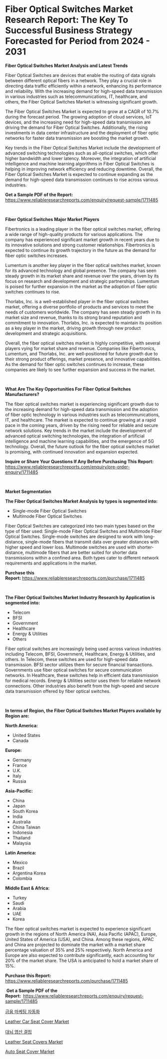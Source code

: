 <p><h1>Fiber Optical Switches Market Research Report: The Key To Successful Business Strategy Forecasted for Period from 2024 - 2031</h1></p><p><strong>Fiber Optical Switches Market Analysis and Latest Trends</strong></p>
<p><p>Fiber Optical Switches are devices that enable the routing of data signals between different optical fibers in a network. They play a crucial role in directing data traffic efficiently within a network, enhancing its performance and reliability. With the increasing demand for high-speed data transmission in various industries such as telecommunications, IT, healthcare, and others, the Fiber Optical Switches Market is witnessing significant growth.</p><p>The Fiber Optical Switches Market is expected to grow at a CAGR of 10.7% during the forecast period. The growing adoption of cloud services, IoT devices, and the increasing need for high-speed data transmission are driving the demand for Fiber Optical Switches. Additionally, the rising investments in data center infrastructure and the deployment of fiber optic networks for faster data transmission are boosting the market growth.</p><p>Key trends in the Fiber Optical Switches Market include the development of advanced switching technologies such as all-optical switches, which offer higher bandwidth and lower latency. Moreover, the integration of artificial intelligence and machine learning algorithms in Fiber Optical Switches is helping in improving network efficiency and reducing downtime. Overall, the Fiber Optical Switches Market is expected to continue expanding as the demand for high-speed data transmission continues to rise across various industries.</p></p>
<p><strong>Get a Sample PDF of the Report:&nbsp;</strong> <a href="https://www.reliableresearchreports.com/enquiry/request-sample/1711485">https://www.reliableresearchreports.com/enquiry/request-sample/1711485</a></p>
<p>&nbsp;</p>
<p><strong>Fiber Optical Switches Major Market Players</strong></p>
<p><p>Fibertronics is a leading player in the fiber optical switches market, offering a wide range of high-quality products for various applications. The company has experienced significant market growth in recent years due to its innovative solutions and strong customer relationships. Fibertronics is expected to continue its growth trajectory in the future as the demand for fiber optic switches increases.</p><p>Lumentum is another key player in the fiber optical switches market, known for its advanced technology and global presence. The company has seen steady growth in its market share and revenue over the years, driven by its focus on research and development and strategic partnerships. Lumentum is poised for further expansion in the market as the adoption of fiber optic switches continues to rise.</p><p>Thorlabs, Inc. is a well-established player in the fiber optical switches market, offering a diverse portfolio of products and services to meet the needs of customers worldwide. The company has seen steady growth in its market size and revenue, thanks to its strong brand reputation and commitment to innovation. Thorlabs, Inc. is expected to maintain its position as a key player in the market, driving growth through new product development and strategic acquisitions.</p><p>Overall, the fiber optical switches market is highly competitive, with several players vying for market share and revenue. Companies like Fibertronics, Lumentum, and Thorlabs, Inc. are well-positioned for future growth due to their strong product offerings, market presence, and innovative capabilities. As the demand for fiber optic switches continues to increase, these companies are likely to see further expansion and success in the market.</p></p>
<p>&nbsp;</p>
<p><strong>What Are The Key Opportunities For Fiber Optical Switches Manufacturers?</strong></p>
<p><p>The fiber optical switches market is experiencing significant growth due to the increasing demand for high-speed data transmission and the adoption of fiber optic technology in various industries such as telecommunications, IT, and healthcare. The market is expected to continue growing at a rapid pace in the coming years, driven by the rising need for reliable and secure network solutions. Key trends in the market include the development of advanced optical switching technologies, the integration of artificial intelligence and machine learning capabilities, and the emergence of 5G technology. Overall, the future outlook for the fiber optical switches market is promising, with continued innovation and expansion expected.</p></p>
<p><strong>Inquire or Share Your Questions If Any Before Purchasing This Report:</strong> <a href="https://www.reliableresearchreports.com/enquiry/pre-order-enquiry/1711485">https://www.reliableresearchreports.com/enquiry/pre-order-enquiry/1711485</a></p>
<p>&nbsp;</p>
<p><strong>Market Segmentation</strong></p>
<p><strong>The Fiber Optical Switches Market Analysis by types is segmented into:</strong></p>
<p><ul><li>Single-mode Fiber Optical Switches</li><li>Multimode Fiber Optical Switches</li></ul></p>
<p><p>Fiber Optical Switches are categorized into two main types based on the type of fiber used: Single-mode Fiber Optical Switches and Multimode Fiber Optical Switches. Single-mode switches are designed to work with long-distance, single-mode fibers that transmit data over greater distances with higher speed and lower loss. Multimode switches are used with shorter-distance, multimode fibers that are better suited for shorter data transmissions within a confined area. Both types cater to different network requirements and applications in the market.</p></p>
<p><strong>Purchase this Report:&nbsp;</strong><a href="https://www.reliableresearchreports.com/purchase/1711485">https://www.reliableresearchreports.com/purchase/1711485</a></p>
<p>&nbsp;</p>
<p><strong>The Fiber Optical Switches Market Industry Research by Application is segmented into:</strong></p>
<p><ul><li>Telecom</li><li>BFSI</li><li>Government</li><li>Healthcare</li><li>Energy & Utilities</li><li>Others</li></ul></p>
<p><p>Fiber optical switches are increasingly being used across various industries including Telecom, BFSI, Government, Healthcare, Energy & Utilities, and others. In Telecom, these switches are used for high-speed data transmission. BFSI sector utilizes them for secure financial transactions. Governments use fiber optical switches for secure communication networks. In Healthcare, these switches help in efficient data transmission for medical records. Energy & Utilities sector uses them for reliable network connections. Other industries also benefit from the high-speed and secure data transmission offered by fiber optical switches.</p></p>
<p>&nbsp;</p>
<p><strong>In terms of Region, the Fiber Optical Switches Market Players available by Region are:</strong></p>
<p>
    <p> <strong> North America: </strong>
        <ul>
            <li>United States</li>
            <li>Canada</li>
        </ul>
        </p> 
    <p> <strong> Europe: </strong>
        <ul>
            <li>Germany</li>
            <li>France</li>
            <li>U.K.</li>
            <li>Italy</li>
            <li>Russia</li>
        </ul>
        </p> 
    <p> <strong> Asia-Pacific: </strong>
        <ul>
            <li>China</li>
            <li>Japan</li>
            <li>South Korea</li>
            <li>India</li>
            <li>Australia</li>
            <li>China Taiwan</li>
            <li>Indonesia</li>
            <li>Thailand</li>
            <li>Malaysia</li>
        </ul>
        </p> 
    <p> <strong> Latin America: </strong>
        <ul>
            <li>Mexico</li>
            <li>Brazil</li>
            <li>Argentina Korea</li>
            <li>Colombia</li>
        </ul>
        </p> 
    <p> <strong> Middle East & Africa: </strong>
        <ul>
            <li>Turkey</li>
            <li>Saudi</li>
            <li>Arabia</li>
            <li>UAE</li>
            <li>Korea</li>
        </ul>
    </p>
    </p>
<p><p>The fiber optical switches market is expected to experience significant growth in the regions of North America (NA), Asia Pacific (APAC), Europe, United States of America (USA), and China. Among these regions, APAC and China are projected to dominate the market with a market share percentage valuation of 35% and 25% respectively. North America and Europe are also expected to contribute significantly, each accounting for 20% of the market share. The USA is anticipated to hold a market share of 15%.</p></p>
<p><strong>Purchase this Report: </strong><a href="https://www.reliableresearchreports.com/purchase/1711485">https://www.reliableresearchreports.com/purchase/1711485</a></p>
<p>&nbsp;<strong>Get a Sample PDF of the Report:&nbsp;&nbsp;</strong><a href="https://www.reliableresearchreports.com/enquiry/request-sample/1711485">https://www.reliableresearchreports.com/enquiry/request-sample/1711485</a></p>
<p><strong></strong></p>
<p><p><a href="https://github.com/laholand/Market-Research-Report-List-2/blob/main/7284010182939.md">금융 마케팅 자동화</a></p><p><a href="https://github.com/gamblestampleyjenny50m5sl6/Market-Research-Report-List-1/blob/main/leather-car-seat-cover-market.md">Leather Car Seat Cover Market</a></p><p><a href="https://github.com/sougarounis/Market-Research-Report-List-2/blob/main/4909648182940.md">대뇌 엽산 결핍</a></p><p><a href="https://github.com/wwwkeltoum/Market-Research-Report-List-2/blob/main/leather-seat-covers-market.md">Leather Seat Covers Market</a></p><p><a href="https://github.com/joannesouthgate/Market-Research-Report-List-2/blob/main/auto-seat-cover-market.md">Auto Seat Cover Market</a></p></p>